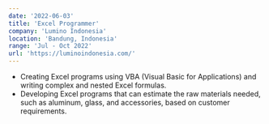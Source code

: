 ```yaml
---
date: '2022-06-03'
title: 'Excel Programmer'
company: 'Lumino Indonesia'
location: 'Bandung, Indonesia'
range: 'Jul - Oct 2022'
url: 'https://luminoindonesia.com/'
---
```


- Creating Excel programs using VBA (Visual Basic for Applications) and writing complex and nested Excel formulas.
- Developing Excel programs that can estimate the raw materials needed, such as aluminum, glass, and accessories, based on customer requirements.
